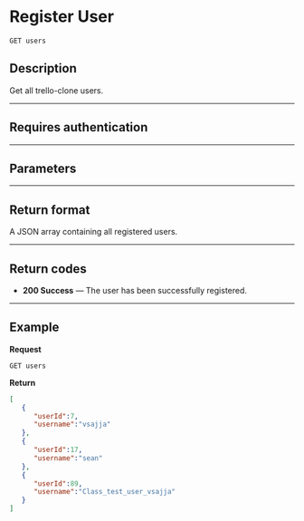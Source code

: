 # Register User

    GET users

## Description
Get all trello-clone users.

***

## Requires authentication

***

## Parameters

***

## Return format
A JSON array containing all registered users.

***

## Return codes

- **200 Success** — The user has been successfully registered.

***

## Example
**Request**

    GET users

**Return**
``` json
[
   {
      "userId":7,
      "username":"vsajja"
   },
   {
      "userId":17,
      "username":"sean"
   },
   {
      "userId":89,
      "username":"Class_test_user_vsajja"
   }
]
```